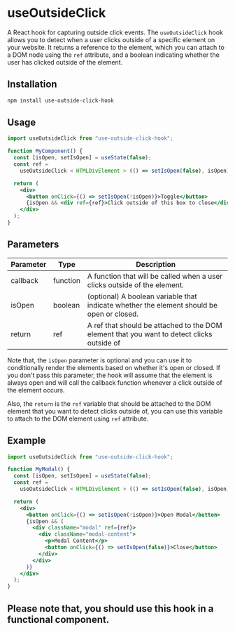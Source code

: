 # useOutsideClick

A React hook for capturing outside click events. The `useOutsideClick` hook allows you to detect when a user clicks outside of a specific element on your website. It returns a reference to the element, which you can attach to a DOM node using the `ref` attribute, and a boolean indicating whether the user has clicked outside of the element.

## Installation

```bash
npm install use-outside-click-hook

```

## Usage

```jsx
import useOutsideClick from "use-outside-click-hook";

function MyComponent() {
  const [isOpen, setIsOpen] = useState(false);
  const ref =
    useOutsideClick < HTMLDivElement > (() => setIsOpen(false), isOpen);

  return (
    <div>
      <button onClick={() => setIsOpen(!isOpen)}>Toggle</button>
      {isOpen && <div ref={ref}>Click outside of this box to close</div>}
    </div>
  );
}
```

## Parameters

| Parameter | Type     | Description                                                                                |
| --------- | -------- | ------------------------------------------------------------------------------------------ |
| callback  | function | A function that will be called when a user clicks outside of the element.                  |
| isOpen    | boolean  | (optional) A boolean variable that indicate whether the element should be open or closed.  |
| return    | ref      | A ref that should be attached to the DOM element that you want to detect clicks outside of |

Note that, the `isOpen` parameter is optional and you can use it to conditionally render the elements based on whether it's open or closed. If you don't pass this parameter, the hook will assume that the element is always open and will call the callback function whenever a click outside of the element occurs.

Also, the `return` is the `ref` variable that should be attached to the DOM element that you want to detect clicks outside of, you can use this variable to attach to the DOM element using `ref` attribute.

## Example

```jsx
import useOutsideClick from "use-outside-click-hook";

function MyModal() {
  const [isOpen, setIsOpen] = useState(false);
  const ref =
    useOutsideClick < HTMLDivElement > (() => setIsOpen(false), isOpen);

  return (
    <div>
      <button onClick={() => setIsOpen(!isOpen)}>Open Modal</button>
      {isOpen && (
        <div className="modal" ref={ref}>
          <div className="modal-content">
            <p>Modal Content</p>
            <button onClick={() => setIsOpen(false)}>Close</button>
          </div>
        </div>
      )}
    </div>
  );
}
```

## Please note that, you should use this hook in a functional component.
